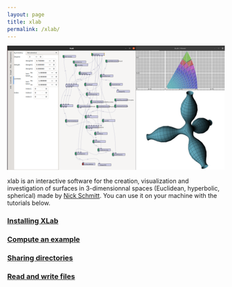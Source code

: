 ```yaml
---
layout: page
title: xlab
permalink: /xlab/
---
```


![xlab' standard view](/assets/xlab-standard-view.png)

xlab is an interactive software for the creation, visualization and investigation of surfaces in 3-dimensionnal spaces (Euclidean, hyperbolic, spherical) made by [Nick Schmitt][nick]. You can use it on your machine with the tutorials below.

### [Installing XLab][install]

### [Compute an example][example]

### [Sharing directories][share]

### [Read and write files][read]

<!-- To get a feeling of its features, see the [screenshots][screenshots] or [run it on your machine][quickstart]! -->

<!-- {% highlight bash %}
sudo apt-get update
sudo apt-get install ca-certificates curl gnupg lsb-release
sudo mkdir -p /etc/apt/keyrings
curl -fsSL https://download.docker.com/linux/debian/gpg | sudo gpg --dearmor -o /etc/apt/keyrings/docker.gpg
echo "deb [arch=$(dpkg --print-architecture) signed-by=/etc/apt/keyrings/docker.gpg] https://download.docker.com/linux/debian $(lsb_release -cs) stable" | sudo tee /etc/apt/sources.list.d/docker.list > /dev/null
sudo apt-get update
sudo apt-get install docker-ce docker-ce-cli containerd.io docker-compose-plugin
{% endhighlight %} -->

[nick]: https://page.math.tu-berlin.de/~schmitt/
[screenshots]: http://raujouan.eu/xlab/screenshots/
[quickstart]: /xlab/install
[install]: /xlab/install
[example]: /xlab/catenoid
[share]: /xlab/share
[read]: /xlab/read
